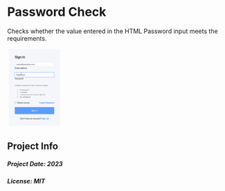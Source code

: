 # Password Check
Checks whether the value entered in the HTML Password input meets the requirements.


  <img width="25%"  src="https://github.com/7yasin/password-check/blob/main/images/project.gif">


## Project Info
<h5>Project Date: 2023</h5>
<h5>License: MIT</h5>
